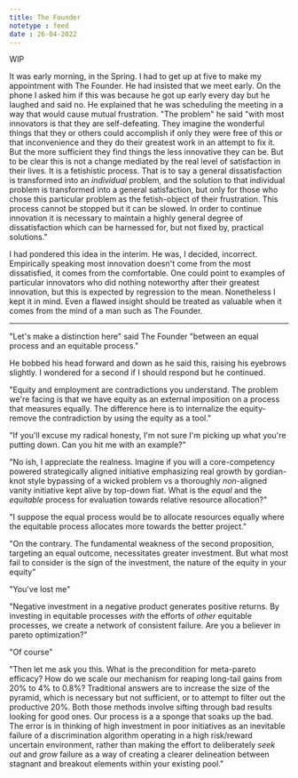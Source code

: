 ```yaml
---
title: The Founder
notetype : feed
date : 26-04-2022
---
```

WIP

It was early morning, in the Spring. I had to get up at five to make my appointment with The Founder. He had insisted that we meet early. On the phone I asked him if this was because he got up early every day but he laughed and said no. He explained that he was scheduling the meeting in a way that would cause mutual frustration. "The problem" he said "with most innovators is that they are self-defeating. They imagine the wonderful things that they or others could accomplish if only they were free of this or that inconvenience and they do their greatest work in an attempt to fix it. But the more sufficient they find things the less innovative they can be. But to be clear this is not a change mediated by the real level of satisfaction in their lives. It is a fetishistic process. That is to say a general dissatisfaction is transformed into an *individual* problem, and the solution to that individual problem is transformed into a general satisfaction, but only for those who chose this particular problem as the fetish-object of their frustration. This process cannot be stopped but it can be slowed. In order to continue innovation it is necessary to maintain a highly general degree of dissatisfaction which can be harnessed for, but not fixed by, practical solutions."

I had pondered this idea in the interim. He was, I decided, incorrect. Empirically speaking most innovation doesn't come from the most dissatisfied, it comes from the comfortable. One could point to examples of particular innovators who did nothing noteworthy after their greatest innovation, but this is expected by regression to the mean. Nonetheless I kept it in mind. Even a flawed insight should be treated as valuable when it comes from the mind of a man such as The Founder. 

---

"Let's make a distinction here" said The Founder "between an equal process and an equitable process."

He bobbed his head forward and down as he said this, raising his eyebrows slightly. I wondered for a second if I should respond but he continued.

"Equity and employment are contradictions you understand. The problem we're facing is that we have equity as an external imposition on a process that measures equally. The difference here is to internalize the equity- remove the contradiction by using the equity as a tool."

"If you'll excuse my radical honesty, I'm not sure I'm picking up what you're putting down. Can you hit me with an example?"

"No ish, I appreciate the realness. Imagine if you will a core-competency powered strategically aligned initiative emphasizing real growth by gordian-knot style bypassing of a wicked problem vs a thoroughly *non*-aligned vanity initiative kept alive by top-down fiat. What is the *equal* and the *equitable* process for evaluation towards relative resource allocation?"

"I suppose the equal process would be to allocate resources equally where the equitable process allocates more towards the better project."

"On the contrary. The fundamental weakness of the second proposition, targeting an equal outcome, necessitates greater investment. But what most fail to consider is the sign of the investment, the nature of the equity in your equity"

"You've lost me"

"Negative investment in a negative product generates positive returns. By investing in equitable processes *with* the efforts of *other* equitable processes, we create a network of consistent failure. Are you a believer in pareto optimization?"

"Of course"

"Then let me ask you this. What is the precondition for meta-pareto efficacy? How do we scale our mechanism for reaping long-tail gains from 20% to 4% to 0.8%? Traditional answers are to increase the size of the pyramid, which is necessary but not sufficient, or to attempt to filter out the productive 20%. Both those methods involve sifting through bad results looking for good ones. Our process is a a sponge that soaks up the bad. The error is in thinking of high investment in poor initiatives as an inevitable failure of a discrimination algorithm operating in a high risk/reward uncertain environment, rather than making the effort to deliberately *seek out* and *grow* failure as a way of creating a clearer delineation between stagnant and breakout elements within your existing pool."